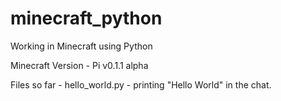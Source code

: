 # minecraft_python
Working in Minecraft using Python

Minecraft Version - Pi v0.1.1 alpha

Files so far - 
hello_world.py - printing "Hello World" in the chat. 